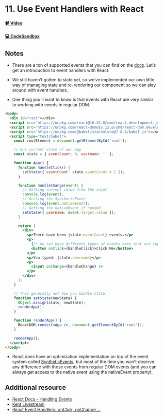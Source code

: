 # 11. Use Event Handlers with React

#### [📹 Video]()

#### [💻 CodeSandbox](https://codesandbox.io/s/github/kentcdodds/beginners-guide-to-react/tree/codesandbox/11-event-handlers?from-embed)

## Notes

- There are a ton of supported events that you can find on the [docs](https://reactjs.org/docs/handling-events.html). Let’s get an introduction to event handlers with React.

- We still haven’t gotten to state yet, so we’ve implemented our own little way of managing state and re-rendering our component so we can play around with event handlers.

- One thing you’ll want to know is that events with React are very similar to working with events in regular DOM.

```html
<body>
  <div id="root"></div>
  <script src="https://unpkg.com/react@16.12.0/umd/react.development.js"></script>
  <script src="https://unpkg.com/react-dom@16.12.0/umd/react-dom.development.js"></script>
  <script src="https://unpkg.com/@babel/standalone@7.8.3/babel.js"></script>
  <script type="text/babel">
    const rootElement = document.getElementById('root');

    // Our current state of our app
    const state = { eventCount: 0, username: '' };

    function App() {
      function handleClick() {
        setState({ eventCount: state.eventCount + 1 });
      }

      function handleChange(event) {
        // Getting current value from the input
        console.log(event);
        // Getting the SyntheticEvent
        console.log(event.nativeEvent);
        // Getting the nativeEvent if needed
        setState({ username: event.target.value });
      }

      return (
        <div>
          <p>There have been {state.eventCount} events.</p>
          <p>
            {/* We can have different types of events here that are supported by React: https://reactarmory.com/guides/react-events-cheatsheet */}
            <button onClick={handleClick}>Click Me</button>
          </p>
          <p>You typed: {state.username}</p>
          <p>
            <input onChange={handleChange} />
          </p>
        </div>
      );
    }

    // This generally not how you handle state.
    function setState(newState) {
      Object.assign(state, newState);
      renderApp();
    }

    function renderApp() {
      ReactDOM.render(<App />, document.getElementById('root'));
    }

    renderApp();
  </script>
</body>
```

- React does have an optimization implementation on top of the event system called [SyntheticEvents](https://reactjs.org/docs/events.html), but most of the time you won’t observe any difference with those events from regular DOM events (and you can always get access to the native event using the nativeEvent property).

## Additional resource

- [React Docs - Handling Events](https://reactjs.org/docs/handling-events.html)
- [Kent Livestream](https://www.youtube.com/watch?v=WqFlnolg7mo)
- [React Event Handlers: onClick, onChange ...](https://www.robinwieruch.de/react-event-handler)
